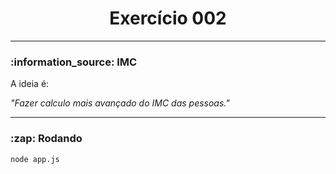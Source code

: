 <h1 align="center">Exercício 002</h1>

--------------------------------------------------------------------------------------

<h3>:information_source: IMC</h3>

A ideia é:

_"Fazer calculo mais avançado do IMC das pessoas."_

--------------------------------------------------------------------------------------

<h3>:zap: Rodando</h3>

```
node app.js
```
